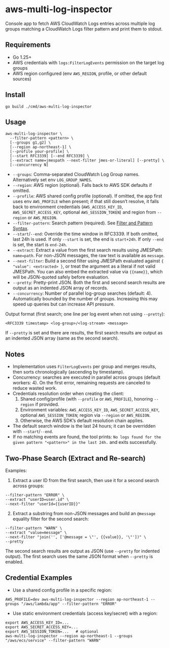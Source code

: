 # aws-multi-log-inspector

Console app to fetch AWS CloudWatch Logs entries across multiple log groups matching a CloudWatch Logs filter pattern and print them to stdout.

## Requirements

- Go 1.25+
- AWS credentials with `logs:FilterLogEvents` permission on the target log groups
- AWS region configured (env `AWS_REGION`, profile, or other default sources)

## Install

```
go build ./cmd/aws-multi-log-inspector
```

## Usage

```
aws-multi-log-inspector \
  --filter-pattern <pattern> \
  [--groups g1,g2] \
  [--region ap-northeast-1] \
  [--profile your-profile] \
  [--start RFC3339] [--end RFC3339] \
  [--extract name=jmespath --next-filter jmes-or-literal] [--pretty] \
  [--concurrency N]
```

- `--groups`: Comma-separated CloudWatch Log Group names. Alternatively set env `LOG_GROUP_NAMES`.
- `--region`: AWS region (optional). Falls back to AWS SDK defaults if omitted.
- `--profile`: AWS shared config profile (optional). If omitted, the app first uses env `AWS_PROFILE` when present; if that still doesn’t resolve, it falls back to environment credentials (`AWS_ACCESS_KEY_ID`, `AWS_SECRET_ACCESS_KEY`, optional `AWS_SESSION_TOKEN`) and region from `--region` or `AWS_REGION`.
- `--filter-pattern`: Search pattern (required). See [Filter and Pattern Syntax](https://docs.aws.amazon.com/AmazonCloudWatch/latest/logs/FilterAndPatternSyntax.html).
- `--start`/`--end`: Override the time window in RFC3339. If both omitted, last 24h is used. If only `--start` is set, the end is `start+24h`. If only `--end` is set, the start is `end-24h`.
- `--extract`: Extract a value from the first search results using JMESPath: `name=path`. For non-JSON messages, the raw text is available as `message`.
- `--next-filter`: Build a second filter using JMESPath evaluated against `{ "value": <extracted> }`, or treat the argument as a literal if not valid JMESPath. You can also embed the extracted value via `{{name}}`, which will be JSON-quoted safely before evaluation.
- `--pretty`: Pretty-print JSON. Both the first and second search results are output as an indented JSON array of records.
- `--concurrency`: Number of parallel log-group searches (default: 4). Automatically bounded by the number of groups. Increasing this may speed up queries but can increase API pressure.

Output format (first search; one line per log event when not using `--pretty`):

```
<RFC3339 timestamp> <log-group>/<log-stream> <message>
```

If `--pretty` is set and there are results, the first search results are output as an indented JSON array (same as the second search).

## Notes

- Implementation uses `FilterLogEvents` per group and merges results, then sorts chronologically (ascending by timestamp).
- Concurrency: searches are executed in parallel across groups (default workers: 4). On the first error, remaining requests are canceled to reduce wasted work.
- Credentials resolution order when creating the client:
  1) Shared config/profile (with `--profile` or `AWS_PROFILE`), honoring `--region` if provided.
  2) Environment variables: `AWS_ACCESS_KEY_ID`, `AWS_SECRET_ACCESS_KEY`, optional `AWS_SESSION_TOKEN`; region via `--region` or `AWS_REGION`.
  3) Otherwise, the AWS SDK’s default resolution chain applies.
- The default search window is the last 24 hours; it can be overridden with `--start`/`--end`.
- If no matching events are found, the tool prints: `No logs found for the given pattern "<pattern>" in the last 24h.` and exits successfully.

## Two-Phase Search (Extract and Re-search)

Examples:

1) Extract a user ID from the first search, then use it for a second search across groups:

```
--filter-pattern "ERROR" \
--extract "userID=user.id" \
--next-filter "userId={{userID}}"
```

2) Extract a substring from non-JSON messages and build an `@message` equality filter for the second search:

```
--filter-pattern "WARN" \
--extract "value=message" \
--next-filter "join('', ['@message = \"', {{value}}, '\"'])" \
--pretty
```

The second search results are output as JSON (use `--pretty` for indented output). The first search uses the same JSON format when `--pretty` is enabled.

## Credential Examples

- Use a shared config profile in a specific region:

```
AWS_PROFILE=dev aws-multi-log-inspector --region ap-northeast-1 --groups "/aws/lambda/app" --filter-pattern "ERROR"
```

- Use static environment credentials (access key/secret) with a region:

```
export AWS_ACCESS_KEY_ID=...
export AWS_SECRET_ACCESS_KEY=...
export AWS_SESSION_TOKEN=...   # optional
aws-multi-log-inspector --region ap-northeast-1 --groups "/aws/ecs/service" --filter-pattern "WARN"
```

